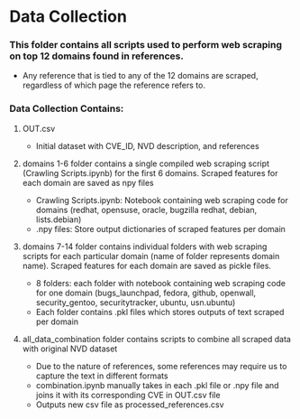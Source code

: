 # Data Collection

### This folder contains all scripts used to perform web scraping on top 12 domains found in references. 
- Any reference that is tied to any of the 12 domains are scraped, regardless of which page the reference refers to.

### Data Collection Contains:
1. OUT.csv
    - Initial dataset with CVE_ID, NVD description, and references

2. domains 1-6 folder contains a single compiled web scraping script (Crawling Scripts.ipynb) for the first 6 domains. Scraped features for each domain are saved as npy files
    - Crawling Scripts.ipynb: Notebook containing web scraping code for domains (redhat, opensuse, oracle, bugzilla redhat, debian, lists.debian)
    - .npy files: Store output dictionaries of scraped features per domain

3. domains 7-14 folder contains individual folders with web scraping scripts for each particular domain (name of folder represents domain name). Scraped features for each domain are saved as pickle files.
    - 8 folders: each folder with notebook containing web scraping code for one domain (bugs_launchpad, fedora, github, openwall, security_gentoo, securitytracker, ubuntu, usn.ubuntu)
    - Each folder contains .pkl files which stores outputs of text scraped per domain

4. all_data_combination folder contains scripts to combine all scraped data with original NVD dataset
    - Due to the nature of references, some references may require us to capture the text in different formats
    - combination.ipynb manually takes in each .pkl file or .npy file and joins it with its corresponding CVE in OUT.csv file
    - Outputs new csv file as processed_references.csv
